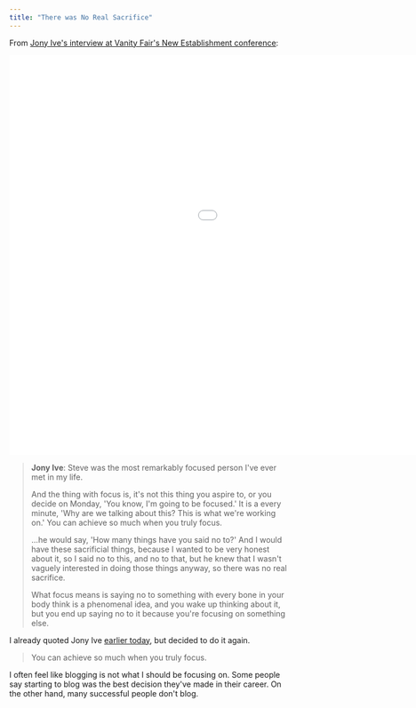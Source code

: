 ```yaml
---
title: "There was No Real Sacrifice"
---
```


From [Jony Ive's interview at Vanity Fair's New Establishment conference](http://www.businessinsider.com/jony-ive-this-is-the-most-important-thing-i-learned-from-steve-jobs-2014-10):

<!--more-->

<p class="embed-responsive embed-responsive-16by9"><iframe class="embed-responsive-item" width="1280" height="720" src="//www.youtube.com/embed/2oksetv3i90?rel=0" frameborder="0" allowfullscreen></iframe></p>

> **Jony Ive**: Steve was the most remarkably focused person I've ever met in my life.
>
> And the thing with focus is, it's not this thing you aspire to, or you decide on Monday, 'You know, I'm going to be focused.' It is a every minute, 'Why are we talking about this? This is what we're working on.' You can achieve so much when you truly focus.
>
> ...he would say, 'How many things have you said no to?' And I would have these sacrificial things, because I wanted to be very honest about it, so I said no to this, and no to that, but he knew that I wasn't vaguely interested in doing those things anyway, so there was no real sacrifice.
>
> What focus means is saying no to something with every bone in your body think is a phenomenal idea, and you wake up thinking about it, but you end up saying no to it because you're focusing on something else.

I already quoted Jony Ive [earlier today](/just-vain), but decided to do it again.

> You can achieve so much when you truly focus.

I often feel like blogging is not what I should be focusing on. Some people say starting to blog was the best decision they've made in their career. On the other hand, many successful people don't blog.
